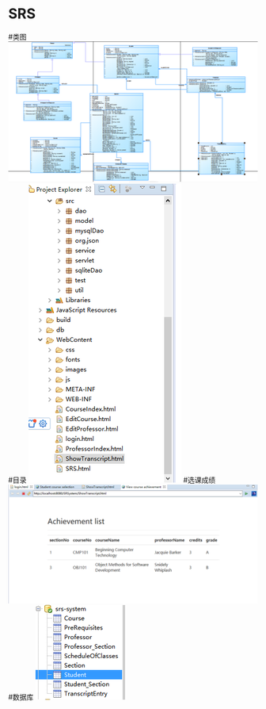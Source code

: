 # SRS
#类图
![](https://github.com/mamba88/SRS/blob/master/SRSystem/14.png)
#目录
![](https://github.com/mamba88/SRS/blob/master/SRSystem/11.png)
#选课成绩
![](https://github.com/mamba88/SRS/blob/master/SRSystem/12.png)
#数据库
![](https://github.com/mamba88/SRS/blob/master/SRSystem/13.png)
